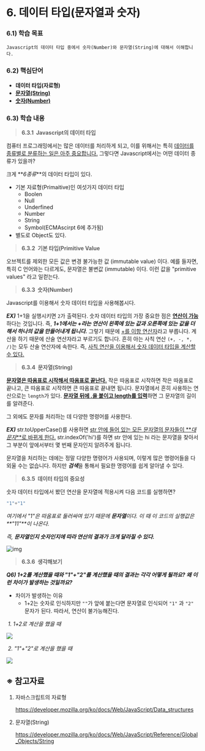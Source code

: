 # 6. 데이터 타입(문자열과 숫자)



### 6.1) 학습 목표

```
Javascript의 데이터 타입 중에서 숫자(Number)와 문자열(String)에 대해서 이해합니다.
```



### 6.2) 핵심단어

- **데이터 타입(자료형)**
- **<u>문자열(String)</u>**
- **<u>숫자(Number)</u>**



### 6.3) 학습 내용

>  <strong>**6.3.1  Javascript의 데이터 타입**</strong>

컴퓨터 프로그래밍에서는 많은 데이터를 처리하게 되고, 이를 위해서는 특히 <u>데이터를 종류별로 분류하는 일은 아주 중요합니다.</u> 그렇다면 Javascript에서는 어떤 데이터 종류가 있을까?

크게 **<em>6종류</em>**의 데이터 타입이 있다. 

- 기본 자료형(Primaitive)인 여섯가지 데이터 타입
  - Boolen
  - Null
  - Underfined
  - Number
  - String
  - Symbol(ECMAscirpt 6에 추가됨)
- 별도로 Object도 있다.

>  <strong>**6.3.2  기본 타입(Primitive Value**</strong>

오브젝트를 제외한 모든 값은 변경 불가능한 값 (immutable value) 이다. 예를 들자면, 특히 C 언어와는 다르게도, 문자열은 불변값 (immutable) 이다. 이런 값을 "primitive values" 라고 일컫는다. 



>  <strong>**6.3.3  숫자(Number)**</strong>

 Javascript를 이용해서 숫자 데이터 타입을 사용해봅시다.

**<em>EX)</em>** 1+1을 실행시키면 ``2``가 출력된다.  숫자 데이터 타입의 가장 중요한 점은 <u>**연산이 가능**</u>하다는 것입니다. 즉, <em>**1+1에서는 +라는 연산이 왼쪽에 있는 값과 오른쪽에 있는 값을 더해서 하나의 값을 만들어내게 됩니다.**</em> 그렇기 때문에 <u>+를 이항 연산자</u>라고 부릅니다. 계산을 하기 때문에 산술 연산자라고 부르기도 합니다. 흔히 아는 사칙 연산 `(+, -, *, /)`는 모두 산술 연산자에 속한다. 즉, <u>사칙 연산을 이용해서 숫자 데이터 타입을 계산할 수 있다.</u>



>  <strong>**6.3.4  문자열(String)**</strong>

<u>**문자열은 따옴표로 시작해서 따옴표로 끝난다.**</u> 작은 따옴표로 시작하면 작은 따옴표로 끝나고, 큰 따옴표로 시작하면 큰 따옴표로 끝내면 됩니다. 문자열에서 흔히 사용하는 연산으로는 ``length``가 있다. <u>**문자열 뒤에 .을 붙이고 length를 입력**</u>하면 그 문자열의 길이를 알려준다.

그 외에도 문자를 처리하는 데 다양한 명령어를 사용한다.

**<em>EX)</em>** str.toUpperCase()를 사용하면 <u>str 안에 들어 있는 모든 문자열의 문자들이 **<em>대문자</em>**로 바뀌게 한다.</u> str.indexOf('hi')를 하면 str 안에 있는 hi 라는 문자열을 찾아서 그 부분이 앞에서부터 몇 번째 문자인지 알려주게 됩니다.

문자열을 처리하는 데에는 정말 다양한 명령어가 사용되며, 이렇게 많은 명령어들을 다 외울 수는 없습니다. 하지만 <em>**검색**</em>을 통해서 필요한 명령어를 쉽게 알아낼 수 있다. 



>  <strong>**6.3.5  데이터 타입의 중요성**</strong>

숫자 데이터 타입에서 봤던 연산을 문자열에 적용시켜 다음 코드를 실행하면?

```javascript
"1"+"1"
```

<em>여기에서 "1"은 따옴표로 둘러싸여 있기 때문에 **문자열**이다. 이 때 이 코드의 실행값은 **"11"**이 나온다. </em>

<em>즉, **문자열인지 숫자인지에 따라 연산의 결과가 크게 달라질 수 있다.** </em>

![img](https://user-images.githubusercontent.com/75871005/122803596-c34d8e80-d301-11eb-8eaf-ce2d432ab984.png)

>  <strong>**6.3.6  생각해보기**</strong>

***Q6) 1+2를 계산했을 때와 "1"+"2"를 계산했을 때의 결과는 각각 어떻게 될까요? 왜 이런 차이가 발생하는 것일까요?***

- 차이가 발생하는 이유
  - 1+2는 숫자로 인식하지만 `""`가 앞에 붙는다면 문자열로 인식되어 `"1"` 과 `"2"` 문자가 된다. 따라서, 연산이 불가능해진다.

<em> 1. 1+2로 계산을 했을 때 </em>

![](https://user-images.githubusercontent.com/75871005/122804012-4ff84c80-d302-11eb-99b2-aede05abc287.png)

<em> 2. "1"+"2"로 계산을 했을 때 </em>

![](https://user-images.githubusercontent.com/75871005/122804175-8635cc00-d302-11eb-96f1-c193ecef5c65.png)



## ※ 참고자료

1. 자바스크립트의 자료형

   https://developer.mozilla.org/ko/docs/Web/JavaScript/Data_structures

2. 문자열(String)

   https://developer.mozilla.org/ko/docs/Web/JavaScript/Reference/Global_Objects/String

